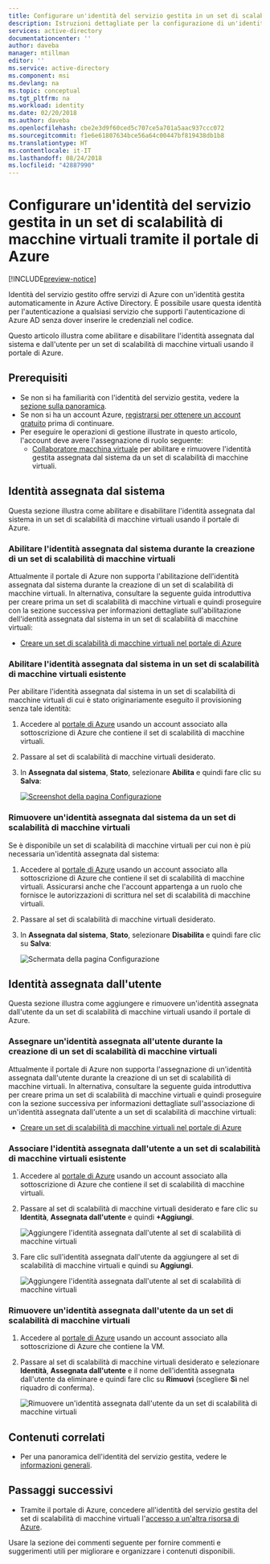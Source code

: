 ```yaml
---
title: Configurare un'identità del servizio gestita in un set di scalabilità di macchine virtuali di Azure tramite il portale di Azure
description: Istruzioni dettagliate per la configurazione di un'identità del servizio gestita in un set di scalabilità di macchine virtuali di Azure tramite il portale di Azure.
services: active-directory
documentationcenter: ''
author: daveba
manager: mtillman
editor: ''
ms.service: active-directory
ms.component: msi
ms.devlang: na
ms.topic: conceptual
ms.tgt_pltfrm: na
ms.workload: identity
ms.date: 02/20/2018
ms.author: daveba
ms.openlocfilehash: cbe2e3d9f60ced5c707ce5a701a5aac937ccc072
ms.sourcegitcommit: f1e6e61807634bce56a64c00447bf819438db1b8
ms.translationtype: HT
ms.contentlocale: it-IT
ms.lasthandoff: 08/24/2018
ms.locfileid: "42887990"
---
```

# <a name="configure-a-virtual-machine-scale-set-managed-service-identity-using-the-azure-portal"></a>Configurare un'identità del servizio gestita in un set di scalabilità di macchine virtuali tramite il portale di Azure

[!INCLUDE[preview-notice](../../../includes/active-directory-msi-preview-notice.md)]

Identità del servizio gestito offre servizi di Azure con un'identità gestita automaticamente in Azure Active Directory. È possibile usare questa identità per l'autenticazione a qualsiasi servizio che supporti l'autenticazione di Azure AD senza dover inserire le credenziali nel codice. 

Questo articolo illustra come abilitare e disabilitare l'identità assegnata dal sistema e dall'utente per un set di scalabilità di macchine virtuali usando il portale di Azure.

## <a name="prerequisites"></a>Prerequisiti

- Se non si ha familiarità con l'identità del servizio gestita, vedere la [sezione sulla panoramica](overview.md).
- Se non si ha un account Azure, [registrarsi per ottenere un account gratuito](https://azure.microsoft.com/free/) prima di continuare.
- Per eseguire le operazioni di gestione illustrate in questo articolo, l'account deve avere l'assegnazione di ruolo seguente:
    - [Collaboratore macchina virtuale](/azure/role-based-access-control/built-in-roles#virtual-machine-contributor) per abilitare e rimuovere l'identità gestita assegnata dal sistema da un set di scalabilità di macchine virtuali.

## <a name="system-assigned-identity"></a>Identità assegnata dal sistema 

Questa sezione illustra come abilitare e disabilitare l'identità assegnata dal sistema in un set di scalabilità di macchine virtuali usando il portale di Azure.

### <a name="enable-system-assigned-identity-during-creation-of-a-virtual-machine-scale-set"></a>Abilitare l'identità assegnata dal sistema durante la creazione di un set di scalabilità di macchine virtuali

Attualmente il portale di Azure non supporta l'abilitazione dell'identità assegnata dal sistema durante la creazione di un set di scalabilità di macchine virtuali. In alternativa, consultare la seguente guida introduttiva per creare prima un set di scalabilità di macchine virtuali e quindi proseguire con la sezione successiva per informazioni dettagliate sull'abilitazione dell'identità assegnata dal sistema in un set di scalabilità di macchine virtuali:

- [Creare un set di scalabilità di macchine virtuali nel portale di Azure](../../virtual-machine-scale-sets/quick-create-portal.md)  

### <a name="enable-system-assigned-identity-on-an-existing-virtual-machine-scale-set"></a>Abilitare l'identità assegnata dal sistema in un set di scalabilità di macchine virtuali esistente

Per abilitare l'identità assegnata dal sistema in un set di scalabilità di macchine virtuali di cui è stato originariamente eseguito il provisioning senza tale identità:

1. Accedere al [portale di Azure](https://portal.azure.com) usando un account associato alla sottoscrizione di Azure che contiene il set di scalabilità di macchine virtuali.

2. Passare al set di scalabilità di macchine virtuali desiderato.

3. In **Assegnata dal sistema**, **Stato**, selezionare **Abilita** e quindi fare clic su **Salva**:

   [![Screenshot della pagina Configurazione](../managed-service-identity/media/msi-qs-configure-portal-windows-vmss/create-windows-vmss-portal-configuration-blade.png)](../managed-service-identity/media/msi-qs-configure-portal-windows-vmss/create-windows-vmss-portal-configuration-blade.png#lightbox)  

### <a name="remove-system-assigned-identity-from-a-virtual-machine-scale-set"></a>Rimuovere un'identità assegnata dal sistema da un set di scalabilità di macchine virtuali

Se è disponibile un set di scalabilità di macchine virtuali per cui non è più necessaria un'identità assegnata dal sistema:

1. Accedere al [portale di Azure](https://portal.azure.com) usando un account associato alla sottoscrizione di Azure che contiene il set di scalabilità di macchine virtuali. Assicurarsi anche che l'account appartenga a un ruolo che fornisce le autorizzazioni di scrittura nel set di scalabilità di macchine virtuali.

2. Passare al set di scalabilità di macchine virtuali desiderato.

3. In **Assegnata dal sistema**, **Stato**, selezionare **Disabilita** e quindi fare clic su **Salva**:

   ![Schermata della pagina Configurazione](../managed-service-identity/media/msi-qs-configure-portal-windows-vmss/disable-windows-vmss-portal-configuration-blade.png)

## <a name="user-assigned-identity"></a>Identità assegnata dall'utente

Questa sezione illustra come aggiungere e rimuovere un'identità assegnata dall'utente da un set di scalabilità di macchine virtuali usando il portale di Azure.

### <a name="assign-a-user-assigned-identity-during-the-creation-of-a-virtual-machine-scale-set"></a>Assegnare un'identità assegnata all'utente durante la creazione di un set di scalabilità di macchine virtuali

Attualmente il portale di Azure non supporta l'assegnazione di un'identità assegnata dall'utente durante la creazione di un set di scalabilità di macchine virtuali. In alternativa, consultare la seguente guida introduttiva per creare prima un set di scalabilità di macchine virtuali e quindi proseguire con la sezione successiva per informazioni dettagliate sull'associazione di un'identità assegnata dall'utente a un set di scalabilità di macchine virtuali:

- [Creare un set di scalabilità di macchine virtuali nel portale di Azure](../../virtual-machine-scale-sets/quick-create-portal.md)

### <a name="assign-a-user-assigned-identity-to-an-existing-virtual-machine-scale-set"></a>Associare l'identità assegnata dall'utente a un set di scalabilità di macchine virtuali esistente

1. Accedere al [portale di Azure](https://portal.azure.com) usando un account associato alla sottoscrizione di Azure che contiene il set di scalabilità di macchine virtuali.
2. Passare al set di scalabilità di macchine virtuali desiderato e fare clic su **Identità**, **Assegnata dall'utente** e quindi **\+Aggiungi**.

   ![Aggiungere l'identità assegnata dall'utente al set di scalabilità di macchine virtuali](./media/msi-qs-configure-portal-windows-vm/add-user-assigned-identity-vmss-screenshot1.png)

3. Fare clic sull'identità assegnata dall'utente da aggiungere al set di scalabilità di macchine virtuali e quindi su **Aggiungi**.
   
   ![Aggiungere l'identità assegnata dall'utente al set di scalabilità di macchine virtuali](./media/msi-qs-configure-portal-windows-vm/add-user-assigned-identity-vm-screenshot2.png)

### <a name="remove-a-user-assigned-identity-from-a-virtual-machine-scale-set"></a>Rimuovere un'identità assegnata dall'utente da un set di scalabilità di macchine virtuali

1. Accedere al [portale di Azure](https://portal.azure.com) usando un account associato alla sottoscrizione di Azure che contiene la VM.
2. Passare al set di scalabilità di macchine virtuali desiderato e selezionare **Identità**, **Assegnata dall'utente** e il nome dell'identità assegnata dall'utente da eliminare e quindi fare clic su **Rimuovi** (scegliere **Sì** nel riquadro di conferma).

   ![Rimuovere un'identità assegnata dall'utente da un set di scalabilità di macchine virtuali](./media/msi-qs-configure-portal-windows-vm/remove-user-assigned-identity-vmss-screenshot.png)


## <a name="related-content"></a>Contenuti correlati

- Per una panoramica dell'identità del servizio gestita, vedere le [informazioni generali](overview.md).

## <a name="next-steps"></a>Passaggi successivi

- Tramite il portale di Azure, concedere all'identità del servizio gestita del set di scalabilità di macchine virtuali l'[accesso a un'altra risorsa di Azure](howto-assign-access-portal.md).

Usare la sezione dei commenti seguente per fornire commenti e suggerimenti utili per migliorare e organizzare i contenuti disponibili.
